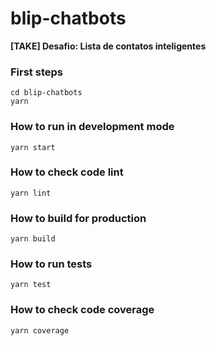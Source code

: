 
# blip-chatbots

**[TAKE] Desafio: Lista de contatos inteligentes**

### First steps
    cd blip-chatbots
    yarn


### How to run in development mode
    yarn start

### How to check code lint
    yarn lint

### How to build for production
    yarn build

### How to run tests
    yarn test

### How to check code coverage
    yarn coverage
